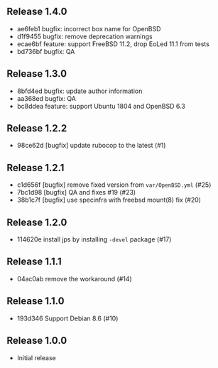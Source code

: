 ## Release 1.4.0

* ae6feb1 bugfix: incorrect box name for OpenBSD
* d1f9455 bugfix: remove deprecation warnings
* ecae6bf feature: support FreeBSD 11.2, drop EoLed 11.1 from tests
* bd736bf bugfix: QA

## Release 1.3.0

* 8bfd4ed bugfix: update author information
* aa368ed bugfix: QA
* bc8ddea feature: support Ubuntu 1804 and OpenBSD 6.3

## Release 1.2.2

* 98ce62d [bugfix] update rubocop to the latest (#1)

## Release 1.2.1

* c1d656f [bugfix] remove fixed version from `var/OpenBSD.yml` (#25)
* 7bc1d98 [bugfix] QA and fixes #19 (#23)
* 38b1c7f [bugfix] use specinfra with freebsd mount(8) fix (#20)

## Release 1.2.0

* 114620e install jps by installing `-devel` package (#17)

## Release 1.1.1

* 04ac0ab remove the workaround (#14)

## Release 1.1.0

* 193d346 Support Debian 8.6 (#10)

## Release 1.0.0

* Initial release
